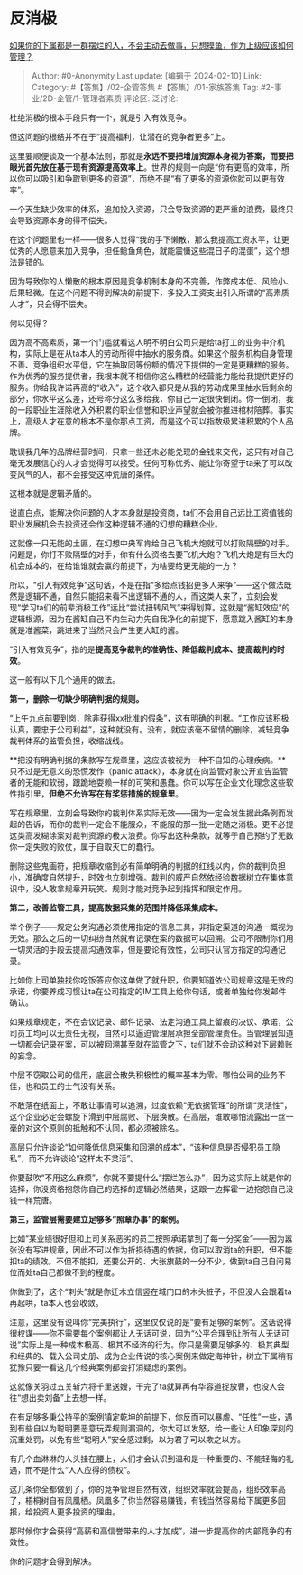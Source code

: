 # 反消极
[如果你的下属都是一群摆烂的人，不会主动去做事，只想摸鱼，作为上级应该如何管理？](https://www.zhihu.com/question/618717552/answer/3232159856)

> Author: #0-Anonymity
> Last update: [编辑于 2024-02-10]
> Link:
> Category: #【答集】/02-企管答集 #【答集】/01-家族答集
> Tag: #2-事业/2D-企管/1-管理者素质
> 评论区:
> 泛讨论:

杜绝消极的根本手段只有一个，就是引入有效竞争。

但这问题的根结并不在于“提高福利，让潜在的竞争者更多”上。

这里要顺便谈及一个基本法则，那就是**永远不要把增加资源本身视为答案，而要把眼光首先放在基于现有资源提高效率上**。世界的规则一向是“你有更高的效率，所以你可以吸引和争取到更多的资源”，而绝不是“有了更多的资源你就可以更有效率”。

一个天生缺少效率的体系，追加投入资源，只会导致资源的更严重的浪费，最终只会导致资源本身的得不偿失。

在这个问题里也一样——很多人觉得“我的手下懒散，那么我提高工资水平，让更优秀的人愿意来加入竞争，担任鲶鱼角色，就能震慑这些混日子的混蛋”，这个想法是错的。

因为导致你的人懒散的根本原因是竞争机制本身的不完善，作弊成本低、风险小、后果轻微。在这个问题不得到解决的前提下，多投入工资支出引入所谓的“高素质人才”，只会得不偿失。

何以见得？

因为高不高素质，第一个门槛就看这人明不明白公司只是给ta打工的业务中介机构，实际上是在从ta本人的劳动所得中抽水的服务商。如果这个服务机构自身管理不善、竞争组织水平低，它在抽取同等份额的情况下提供的一定是更糟糕的服务。作为优秀的服务提供者，我根本就不相信你这么糟糕的经营能力能给我提供更好的服务。你给我许诺再高的“收入”，这个收入都只是从我的劳动成果里抽水后剩余的部分，你水平这么差，还号称分这么多给我，你自己一定很快倒闭。你一倒闭，我的一段职业生涯除收入外积累的职业信誉和职业声望就会被你推进棺材陪葬。事实上，高级人才在意的根本不是你那点工资，而是这个可以指数级累进积累的个人品牌。

耽误我几年的品牌经营时间，只拿一些还未必能兑现的金钱来交代，这只有对自己毫无发展信心的人才会觉得可以接受。任何可称优秀、能让你寄望于ta来了可以改变风气的人，都不会接受这种荒唐的条件。

这根本就是逻辑矛盾的。

说直白点，能解决你问题的人才本身就是投资商，ta们不会用自己远比工资值钱的职业发展机会去投资还会作这种逻辑不通的幻想的糟糕企业。

这就像一只无能的土匪，在幻想中央军肯给自己飞机大炮就可以打败隔壁的对手。问题是，你打不败隔壁的对手，你有什么资格去要飞机大炮？飞机大炮是有巨大的机会成本的，在给谁谁就会赢的前提下，为啥要给更无能的一方？

所以，“引入有效竞争“这句话，不是在指“多给点钱招更多人来争”——这个做法既然是逻辑不通，自然只能招来看不出逻辑不通的人，而这类人来了，立刻会发现“学习ta们的前辈消极工作”远比“尝试扭转风气”来得划算。这就是“酱缸效应”的逻辑根源，因为在酱缸自己不内生动力先自我净化的前提下，愿意跳入酱缸的本身就是准酱菜，跳进来了当然只会产生更大缸的酱。

“引入有效竞争”，指的是**提高竞争裁判的准确性、降低裁判成本、提高裁判的时效**。

这一般有以下几个通用的做法。

**第一，删除一切缺少明确判据的规则。**

“上午九点前要到岗，除非获得xx批准的假条”，这有明确的判据。“工作应该积极认真，要忠于公司利益”，这种就没有。没有，就应该毫不留情的删除，减轻竞争裁判体系的监管负担，收缩战线。

**把没有明确判据的条款写在规章里，这应该被视为一种不自知的心理疾病。**只不过是无意义的恐慌发作（panic attack），本身就在向监管对象公开宣告监管者的无能和软弱，跟跪地耍赖一样的可笑和愚蠢。你可以写在企业文化理念这些软性指引里，**但绝不允许写在有奖惩措施的规章里**。

写在规章里，立刻会导致你的裁判体系实际无效——因为一定会发生据此条例而发起的告诉，而你的裁判一定会不能服众，不能服的那一批一定随之消极。更不必提这类高发糊涂案对裁判资源的极大浪费。你写出这种条款，就等于自己预约了无数你一定失败的败仗，属于自取灭亡的蠢行。

删除这些鬼画符，把规章收缩到必有简单明确的判据的红线以内，你的裁判负担小，准确度自然提升，时效也立刻增强。裁判的威严自然依经验数据树立在集体意识中，没人敢拿规章开玩笑。规则才能对竞争起到指挥和限定作用。

**第二，改善监管工具，提高数据采集的范围并降低采集成本。**

举个例子——规定公务沟通必须使用指定的信息工具，非指定渠道的沟通一概视为无效。那么之后的一切纠纷自然就有记录在案的数据可以回溯。公司不限制你们用一切灵活的手段去提高沟通效率，但是要论有效性，公司只认官方指定的沟通记录。

比如你上司单独找你吃饭答应你这单做了就升职，你要知道依公司规章这是无效的承诺，你要养成习惯让ta在公司指定的IM工具上给你句话，或者单独给你发邮件确认。

如果规章规定，不在会议记录、邮件记录、法定沟通工具上留痕的决议、承诺，公司员工均可以无责任无视，自然可以逼迫管理层承担全部管理责任。当管理层知道一切都会记录在案，可以被回溯甚至就在监管之下，ta们就不会动这种对下层赖账的妄念。

中层不窃取公司的信用，底层会散失积极性的概率基本为零。哪怕公司的业务不佳，也和员工的士气没有关系。

不敢落在纸面上，不敢让事情可以追溯，过度依赖“无依据管理”的所谓“灵活性”，这个企业必定会螺旋下滑到中层腐败、下层涣散。在高层，谁敢哪怕流露出一丝一毫的对这个原则的抵触和不认同，都必须被除名。

高层只允许谈论“如何降低信息采集和回溯的成本”，“该种信息是否侵犯员工隐私”，而不允许谈论“这样太不灵活”。

你要鼓吹“不用这么麻烦”，你就不要提什么“摆烂怎么办”，因为这实际上就是你的选择，你没资格抱怨你自己的选择的逻辑必然结果，这跟一边挥霍一边抱怨自己没钱一样荒唐。

**第三，监管层需要建立足够多“照章办事”的案例。**

比如“某业绩很好但和上司关系恶劣的员工按照承诺拿到了每一分奖金”——因为嚣张没有写进规章，因此不可以作为折损待遇的依据，你可以取消ta的升职，但不能扣ta的绩效。不但不能扣，还要公开的、大张旗鼓的一分不少，做到ta自己自问易位而处ta自己都做不到的程度。

你做到了，这个“刺头”就是你迁木立信竖在城门口的木头桩子，不但没人会跟着ta再起哄，ta本人也会收敛。

注意，这里没有说叫你“完美执行”，这里仅仅说的是“要有足够的案例”。这话说得很权谋——你不需要每个案例都让人无话可说，因为“公平合理到让所有人无话可说”实际上是一种成本极高、极其不经济的行为。你只是需要足够多的、极其典型和经典的、载入公司史册、成为企业传说的核心案例来做定海神针，树立下属稍有犹豫只要一看这几个经典案例都会打消疑虑的案例。

这就像关羽过五关斩六将千里送嫂，干完了ta就算再有华容道捉放曹，也没人会往“想出卖刘备”上去想一样。

在有足够多秉公持平的案例镇定乾坤的前提下，你反而可以暴虐、“任性”一些，遇到有些自以为聪明要恶意玩弄规则漏洞的，你大可以发怒，给一些让人印象深刻的沉重处罚，以免有些“聪明人”安全感过剩，以为君子可以欺之以方。

有几个血淋淋的人头挂在腰上，人们才会认识到温和是一种重要的、不能轻侮的礼遇，而不是什么“人人应得的债权”。

这几条你全都做到了，你的竞争管理自然有效，组织效率就会提高，组织效率高了，梧桐树自有凤凰栖。凤凰多了你当然容易赚钱，有钱当然容易给下属更多回报，给投资人更多投资的理由。

那时候你才会获得“高薪和高信誉带来的人才加成”，进一步提高你的内部竞争的有效性。

你的问题才会得到解决。
